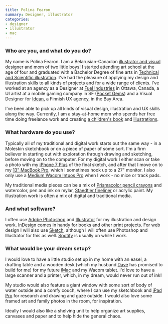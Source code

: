 ```yaml
---
title: Polina Fearon
summary: Designer, illustrator
categories:
- designer
- illustrator
- mac
---
```


### Who are you, and what do you do?

My name is Polina Fearon. I am a Belarusian-Canadian [illustrator and visual designer](http://polinafearon.com/ "Polina's website.") and mom of two little boys! I started attending art school at the age of four and graduated with a Bachelor Degree of fine arts in [Technical and Scientific illustration](https://www.behance.net/gallery/714072/Technical-and-Scientific-Illustration "Polina's scientific illustration gallery on Behance."). I've had the pleasure of applying my design and illustration skills to all kinds of projects and for a wide range of clients. I've worked at an agency as a Designer at [Fuel Industries](https://www.fuelyouth.com/ "A creative agency in Canada.") in Ottawa, Canada, a UI artist at a mobile gaming company in SF ([Pocket Gems](https://pocketgems.com/ "A games company in San Francisco.")) and a Visual Designer for [Idean](https://www.idean.com/ "A UX agency in Finland."), a Finnish UX agency, in the Bay Area.

I've been able to pick up all kinds of visual design, illustration and UX skills along the way. Currently, I am a stay-at-home mom who spends her free time doing freelance work and creating [a children's book](https://www.behance.net/gallery/38186033/Russian-Alphabet-Boardbook "Polina's alphabet book gallery on Behance.") and [illustrations](https://www.instagram.com/polinafearonart/ "Polina's Instagram account.").

### What hardware do you use?

Typically all of my traditional and digital work starts out the same way -  in a Moleskin sketchbook or on a piece of paper of some sort. I'm a firm believer in starting out with exploration through drawing and sketching, before moving on to the computer. For my digital work I either scan or take a photo with my [iPhone 7 Plus][iphone-7-plus] of the final sketch, and after that I move on to my [13" MacBook Pro][macbook-pro], which I sometimes hook up to a 27" monitor. I also only use a [Medium Wacom Intuos Pro][intuos-pro] when I work - no mice or track pads.

My traditional media pieces can be a mix of [Prismacolor pencil crayons][premier-soft-core] and watercolor, pen and ink on mylar, [Staedtler fineliner][pigment-liner-308] or acrylic paint. My illustration work is often a mix of digital and traditional media. 

### And what software?

I often use [Adobe Photoshop][photoshop] and [Illustrator][] for my illustration and design work. [InDesign][] comes in handy for books and other print projects. For web design I will also use [Sketch][], although I will often use Photoshop and Illustrator for this as well. [Spotify][] is usually on while I work.

### What would be your dream setup?

I would love to have a little studio set up in my home with an easel, a drafting table and a wooden desk (which my husband [Dave](http://davefearon.com/ "Dave's website.") has promised to build for me) for my future [iMac][] and my Wacom tablet. I'd love to have a large scanner and a printer, which, in my dream, would never run out of ink!

My studio would also feature a giant window with some sort of body of water outside and a comfy couch, where I can use my sketchbook and [iPad Pro][ipad-pro] for research and drawing and gaze outside. I would also love some framed art and family photos in the room, for inspiration. 

Ideally I would also like a shelving unit to help organize art supplies, canvases and paper and to help hide the general chaos.

[illustrator]: https://www.adobe.com/products/illustrator.html "A vector graphics editor."
[imac]: https://www.apple.com/imac/ "An all-in-one computer."
[indesign]: https://www.adobe.com/products/indesign.html "A desktop/web publishing application."
[intuos-pro]: https://www.wacom.com/en-ca/products/pen-tablets/intuos-pro-medium "A drawing tablet with multi-touch support."
[ipad-pro]: https://en.wikipedia.org/wiki/IPad_Pro "An iOS tablet."
[iphone-7-plus]: https://en.wikipedia.org/wiki/IPhone_7 "A 5.5 inch iOS smartphone."
[macbook-pro]: https://www.apple.com/macbook-pro/ "A laptop."
[photoshop]: https://www.adobe.com/products/photoshop.html "A bitmap image editor."
[pigment-liner-308]: https://www.staedtler.com/en/products/ink-writing-instruments/fineliners/pigment-liner-308-fineliner/ "A pen."
[premier-soft-core]: http://www.prismacolor.com/products/colored-pencils/softcore-lead "Coloured pencils."
[sketch]: https://www.sketchapp.com/ "A vector drawing application for Mac OS X."
[spotify]: https://www.spotify.com/us/ "A music streaming service."
